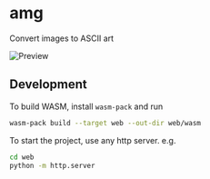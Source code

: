 # amg

Convert images to ASCII art

![Preview](assets/preview.gif)

## Development

To build WASM, install `wasm-pack` and run

```sh
wasm-pack build --target web --out-dir web/wasm
```

To start the project, use any http server. e.g.

```sh
cd web
python -m http.server
```
